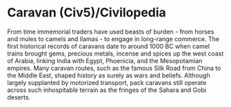 # Caravan (Civ5)/Civilopedia

From time immemorial traders have used beasts of burden - from horses and mules to camels and llamas - to engage in long-range commerce. The first historical records of caravans date to around 1000 BC when camel trains brought gems, precious metals, incense and spices up the west coast of Arabia, linking India with Egypt, Phoenicia, and the Mesopotamian empires. Many caravan routes, such as the famous Silk Road from China to the Middle East, shaped history as surely as wars and beliefs. Although largely supplanted by motorized transport, pack caravans still operate across such inhospitable terrain as the fringes of the Sahara and Gobi deserts.